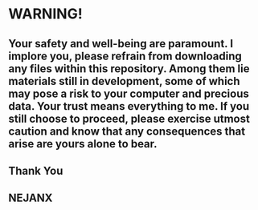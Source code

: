 # WARNING!
## Your safety and well-being are paramount. I implore you, please refrain from downloading any files within this repository. Among them lie materials still in development, some of which may pose a risk to your computer and precious data. Your trust means everything to me. If you still choose to proceed, please exercise utmost caution and know that any consequences that arise are yours alone to bear.
## Thank You
## NEJANX

